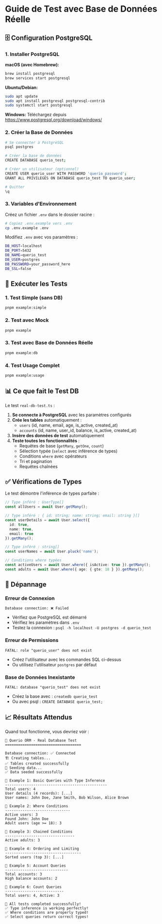 # Guide de Test avec Base de Données Réelle

## 🗄️ Configuration PostgreSQL

### 1. Installer PostgreSQL

**macOS (avec Homebrew):**
```bash
brew install postgresql
brew services start postgresql
```

**Ubuntu/Debian:**
```bash
sudo apt update
sudo apt install postgresql postgresql-contrib
sudo systemctl start postgresql
```

**Windows:**
Téléchargez depuis https://www.postgresql.org/download/windows/

### 2. Créer la Base de Données

```bash
# Se connecter à PostgreSQL
psql postgres

# Créer la base de données
CREATE DATABASE querio_test;

# Créer un utilisateur (optionnel)
CREATE USER querio_user WITH PASSWORD 'querio_password';
GRANT ALL PRIVILEGES ON DATABASE querio_test TO querio_user;

# Quitter
\q
```

### 3. Variables d'Environnement

Créez un fichier `.env` dans le dossier racine :

```bash
# Copiez .env.example vers .env
cp .env.example .env
```

Modifiez `.env` avec vos paramètres :
```bash
DB_HOST=localhost
DB_PORT=5432
DB_NAME=querio_test
DB_USER=postgres
DB_PASSWORD=your_password_here
DB_SSL=false
```

## 🚀 Exécuter les Tests

### 1. Test Simple (sans DB)
```bash
pnpm example:simple
```

### 2. Test avec Mock
```bash
pnpm example
```

### 3. Test avec Base de Données Réelle
```bash
pnpm example:db
```

### 4. Test Usage Complet
```bash
pnpm example:usage
```

## 📊 Ce que fait le Test DB

Le test `real-db-test.ts` :

1. **Se connecte à PostgreSQL** avec les paramètres configurés
2. **Crée les tables** automatiquement :
   - `users` (id, name, email, age, is_active, created_at)
   - `accounts` (id, name, user_id, balance, is_active, created_at)
3. **Insère des données de test** automatiquement
4. **Teste toutes les fonctionnalités** :
   - Requêtes de base (`getMany`, `getOne`, `count`)
   - Sélection typée (`select` avec inférence de types)
   - Conditions `where` avec opérateurs
   - Tri et pagination
   - Requêtes chaînées

## ✅ Vérifications de Types

Le test démontre l'inférence de types parfaite :

```typescript
// Type inféré : UserType[]
const allUsers = await User.getMany();

// Type inféré : { id: string; name: string; email: string }[]
const userDetails = await User.select({
  id: true,
  name: true,
  email: true
}).getMany();

// Type inféré : string[]
const userNames = await User.pluck('name');

// Conditions where typées
const activeUsers = await User.where({ isActive: true }).getMany();
const adults = await User.where({ age: { gte: 18 } }).getMany();
```

## 🐛 Dépannage

### Erreur de Connexion
```
Database connection: ❌ Failed
```
- Vérifiez que PostgreSQL est démarré
- Vérifiez les paramètres dans `.env`
- Testez la connexion : `psql -h localhost -U postgres -d querio_test`

### Erreur de Permissions
```
FATAL: role "querio_user" does not exist
```
- Créez l'utilisateur avec les commandes SQL ci-dessus
- Ou utilisez l'utilisateur `postgres` par défaut

### Base de Données Inexistante
```
FATAL: database "querio_test" does not exist
```
- Créez la base avec : `createdb querio_test`
- Ou avec psql : `CREATE DATABASE querio_test;`

## 📈 Résultats Attendus

Quand tout fonctionne, vous devriez voir :

```
🚀 Querio ORM - Real Database Test
===================================

Database connection: ✅ Connected
🏗️ Creating tables...
✅ Tables created successfully
🌱 Seeding data...
✅ Data seeded successfully

📝 Example 1: Basic Queries with Type Inference
-----------------------------------------------
Total users: 4
User details (4 records): [...]
User names: John Doe, Jane Smith, Bob Wilson, Alice Brown

📝 Example 2: Where Conditions
------------------------------
Active users: 3
Found John: John Doe
Adult users (age >= 18): 3

📝 Example 3: Chained Conditions
--------------------------------
Active adults: 3

📝 Example 4: Ordering and Limiting
-----------------------------------
Sorted users (top 3): [...]

📝 Example 5: Account Queries
-----------------------------
Total accounts: 3
High balance accounts: 2

📝 Example 6: Count Queries
---------------------------
Total users: 4, Active: 3

🎉 All tests completed successfully!
✅ Type inference is working perfectly!
✅ Where conditions are properly typed!
✅ Select queries return correct types!
```
